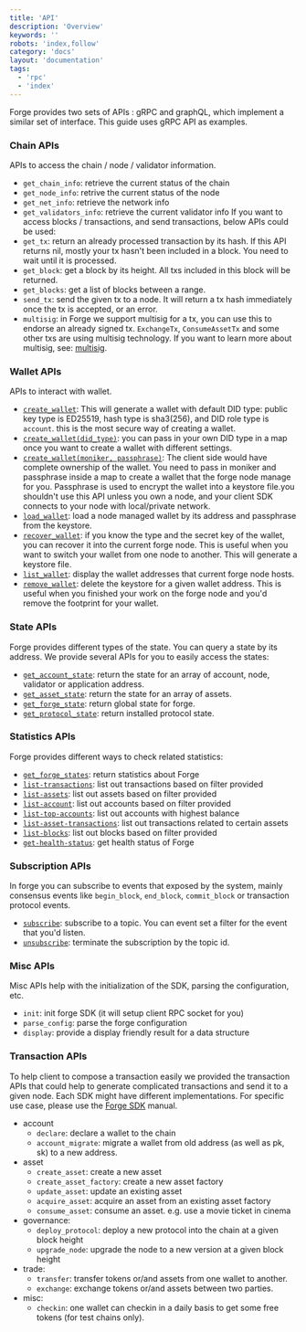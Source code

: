 ```yaml
---
title: 'API'
description: 'Overview'
keywords: ''
robots: 'index,follow'
category: 'docs'
layout: 'documentation'
tags:
  - 'rpc'
  - 'index'
---
```


Forge provides two sets of APIs : gRPC and graphQL, which implement a similar set of interface. This guide uses gRPC API as examples.

### Chain APIs

APIs to access the chain / node / validator information.

- `get_chain_info`: retrieve the current status of the chain
- `get_node_info`: retrive the current status of the node
- `get_net_info`: retrieve the network info
- `get_validators_info`: retrieve the current validator info
  If you want to access blocks / transactions, and send transactions, below APIs could be used:
- `get_tx`: return an already processed transaction by its hash. If this API returns nil, mostly your tx hasn't been included in a block. You need to wait until it is processed.
- `get_block`: get a block by its height. All txs included in this block will be returned.
- `get_blocks`: get a list of blocks between a range.
- `send_tx`: send the given tx to a node. It will return a tx hash immediately once the tx is accepted, or an error.
- `multisig`: in Forge we support multisig for a tx, you can use this to endorse an already signed tx. `ExchangeTx`, `ConsumeAssetTx` and some other txs are using multisig technology. If you want to learn more about multisig, see: [multisig](../arch/multisig).

### Wallet APIs

APIs to interact with wallet.

- [`create_wallet`](../../reference/rpc/wallet#create-wallet): This will generate a wallet with default DID type: public key type is ED25519, hash type is sha3(256), and DID role type is `account`. this is the most secure way of creating a wallet.
- [`create_wallet(did_type)`](../../reference/rpc/wallet#create-wallet): you can pass in your own DID type in a map once you want to create a wallet with different settings.
- [`create_wallet(moniker, passphrase)`](../../reference/rpc/wallet#create-wallet):  The client side would have complete ownership of the wallet. You need to pass in moniker and passphrase inside a map to create a wallet that the forge node manage for you. Passphrase is used to encrypt the wallet into a keystore file.you shouldn't use this API unless you own a node, and your client SDK connects to your node with local/private network.
- [`load_wallet`](../../reference/rpc/wallet#load-wallet): load a node managed wallet by its address and passphrase from the keystore.
- [`recover_wallet`](../../reference/rpc/wallet#recover-wallet): if you know the type and the secret key of the wallet, you can recover it into the current forge node. This is useful when you want to switch your wallet from one node to another. This will generate a keystore file.
- [`list_wallet`](../../reference/rpc/wallet#list-wallet): display the wallet addresses that current forge node hosts.
- [`remove_wallet`](../../reference/rpc/wallet#remove-wallet): delete the keystore for a given wallet address. This is useful when you finished your work on the forge node and you'd remove the footprint for your wallet.

### State APIs

Forge provides different types of the state. You can query a state by its address. We provide several APIs for you to easily access the states:

- [`get_account_state`](state#get_account_state): return the state for an array of account, node, validator or application address.
- [`get_asset_state`](state#get_asset_state): return the state for an array of assets.
- [`get_forge_state`](state#get_forge_state): return global state for forge.
- [`get_protocol_state`](state#get_protocol_state): return installed protocol state.

### Statistics APIs

Forge provides different ways to check related statistics:

- [`get_forge_states`](stats#get-forge-stats): return statistics about Forge
- [`list-transactions`](stats#list-transactions): list out transactions based on filter provided
- [`list-assets`](stats#list-assets): list out assets based on filter provided
- [`list-account`](stats#list-account): list out accounts based on filter provided
- [`list-top-accounts`](stats#list-top-accounts): list out accounts with highest balance
- [`list-asset-transactions`](stats#list-asset-transactions): list out transactions related to certain assets
- [`list-blocks`](stats#list-blocks): list out blocks based on filter provided
- [`get-health-status`](stats#get-health-status): get health status of Forge

### Subscription APIs

In forge you can subscribe to events that exposed by the system, mainly consensus events like `begin_block`, `end_block`, `commit_block` or transaction protocol events.

- [`subscribe`](../../reference/rpc/event/#subscribe): subscribe to a topic. You can event set a filter for the event that you'd listen.
- [`unsubscribe`](../../reference/rpc/event/#unsubscribe): terminate the subscription by the topic id.

### Misc APIs

Misc APIs help with the initialization of the SDK, parsing the configuration, etc.

- `init`: init forge SDK (it will setup client RPC socket for you)
- `parse_config`: parse the forge configuration
- `display`: provide a display friendly result for a data structure

### Transaction APIs

To help client to compose a transaction easily we provided the transaction APIs that could help to generate complicated transactions and send it to a given node. Each SDK might have different implementations. For specific use case, please use the [Forge SDK](../../instruction/sdk) manual.


- account
  - `declare`: declare a wallet to the chain
  - `account_migrate`: migrate a wallet from old address (as well as pk, sk) to a new address.
- asset
  - `create_asset`: create a new asset
  - `create_asset_factory`: create a new asset factory
  - `update_asset`: update an existing asset
  - `acquire_asset`: acquire an asset from an existing asset factory
  - `consume_asset`: consume an asset. e.g. use a movie ticket in cinema
- governance:
  - `deploy_protocol`: deploy a new protocol into the chain at a given block height
  - `upgrade_node`: upgrade the node to a new version at a given block height
- trade:
  - `transfer`: transfer tokens or/and assets from one wallet to another.
  - `exchange`: exchange tokens or/and assets between two parties.
- misc:
  - `checkin`: one wallet can checkin in a daily basis to get some free tokens (for test chains only).
